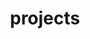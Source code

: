 ---
layout: page
title: projects
nav: true
dropdown: true
children: 
    - title: club experience
      permalink: /club_experience/
    - title: divider
    - title: personal projects 
      permalink: /personal_projects/
    - title: divider
    - title: class projects
      permalink: /class_projects/
---